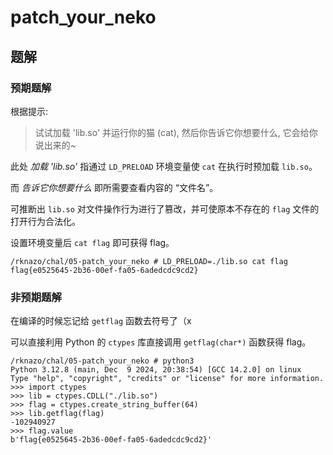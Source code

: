 # patch_your_neko

## 题解

### 预期题解

根据提示:

> 试试加载 'lib.so' 并运行你的猫 (cat), 然后你告诉它你想要什么, 它会给你说出来的~

此处 *加载 'lib.so'* 指通过 `LD_PRELOAD` 环境变量使 `cat` 在执行时预加载 `lib.so`。

而 *告诉它你想要什么* 即所需要查看内容的 “文件名”。

可推断出 `lib.so` 对文件操作行为进行了篡改，并可使原本不存在的 `flag` 文件的打开行为合法化。

设置环境变量后 `cat flag` 即可获得 flag。

```log
/rknazo/chal/05-patch_your_neko # LD_PRELOAD=./lib.so cat flag
flag{e0525645-2b36-00ef-fa05-6adedcdc9cd2}
```

### 非预期题解

在编译的时候忘记给 `getflag` 函数去符号了（x

可以直接利用 Python 的 `ctypes` 库直接调用 `getflag(char*)` 函数获得 flag。

```log
/rknazo/chal/05-patch_your_neko # python3
Python 3.12.8 (main, Dec  9 2024, 20:38:54) [GCC 14.2.0] on linux
Type "help", "copyright", "credits" or "license" for more information.
>>> import ctypes
>>> lib = ctypes.CDLL("./lib.so")
>>> flag = ctypes.create_string_buffer(64)
>>> lib.getflag(flag)
-102940927
>>> flag.value
b'flag{e0525645-2b36-00ef-fa05-6adedcdc9cd2}'
```
